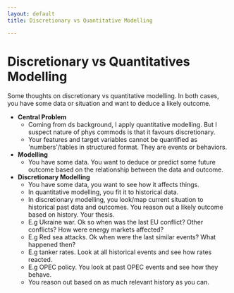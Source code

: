 ```yaml
---
layout: default
title: Discretionary vs Quantitative Modelling

---
```


<style>
  .twitter-tweet {
    width: 30%;  /* Adjust the width as needed */
    margin: 0 auto;  /* Center the blockquote horizontally */
  
  }

    .twitter-tweet p {
    font-size: 14px !important; /* Change the font size */
  }

</style>

# Discretionary vs Quantitatives Modelling

Some thoughts on discretionary vs quantitative modelling. In both cases, you have some data or situation and want to deduce a likely outcome.

* **Central Problem**
  * Coming from ds background, I apply quantitative modelling. But I suspect nature of phys commods is that it favours discretionary.
  * Your features and target variables cannot be quantified as 'numbers'/tables in structured format. They are events or behaviors.
* **Modelling**
  * You have some data. You want to deduce or predict some future outcome based on the relationship between the data and outcome.
* **Discretionary Modelling**
  * You have some data, you want to see how it affects things. 
  * In quantitative modelling, you fit it to historical data.
  * In discretionary modelling, you look/map current situation to historical past data and outcomes. You reason out a likely outcome based on history. Your thesis.
  * E.g Ukraine war. Ok so when was the last EU conflict? Other conflicts? How were energy markets affected?
  * E.g Red sea attacks. Ok when were the last similar events? What happened then?
  * E.g tanker rates. Look at all historical events and see how rates reacted.
  * E.g OPEC policy. You look at past OPEC events and see how they behave.
  * You reason out based on as much relevant history as you can.

